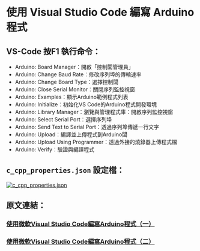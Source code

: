 # 使用 Visual Studio Code 編寫 Arduino 程式
## VS-Code 按F1 執行命令：
* Arduino: Board Manager：開啟「控制闆管理員」
* Arduino: Change Baud Rate：修改序列埠的傳輸速率
* Arduino: Change Board Type：選擇控制闆
* Arduino: Close Serial Monitor：關閉序列監控視窗
* Arduino: Examples：顯示Arduino範例程式列表
* Arduino: Initialize：初始化VS Code的Arduino程式開發環境
* Arduino: Library Manager：瀏覽與管理程式庫：開啟序列監控視窗
* Arduino: Select Serial Port：選擇序列埠
* Arduino: Send Text to Serial Port：透過序列埠傳遞一行文字
* Arduino: Upload：編譯並上傳程式到Arduino闆
* Arduino: Upload Using Programmer：透過外接的燒錄器上傳程式檔
* Arduino: Verify：驗證與編譯程式
## `c_cpp_properties.json` 設定檔：
[![c_cpp_properties.json](https://swf.com.tw/images/books/arduino/vs_code/c_cpp_properties_arduino.png)](c_cpp_properties.json)
## 原文連結：
### [使用微軟Visual Studio Code編寫Arduino程式（一）](https://swf.com.tw/?p=1231)
### [使用微軟Visual Studio Code編寫Arduino程式（二）](https://swf.com.tw/?p=1233)